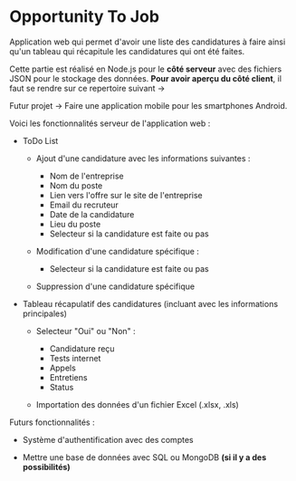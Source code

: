 # Opportunity To Job

Application web qui permet d'avoir une liste des candidatures à faire ainsi qu'un tableau qui récapitule les candidatures qui ont été faites.

Cette partie est réalisé en Node.js pour le <b>côté serveur</b> avec des fichiers JSON pour le stockage des données. <b>Pour avoir aperçu du côté client</b>, il faut se rendre sur ce repertoire suivant ->

Futur projet -> Faire une application mobile pour les smartphones Android.

Voici les fonctionnalités serveur de l'application web :

- ToDo List
    - Ajout d'une candidature avec les informations suivantes :
        - Nom de l'entreprise
        - Nom du poste
        - Lien vers l'offre sur le site de l'entreprise
        - Email du recruteur
        - Date de la candidature
        - Lieu du poste
        - Selecteur si la candidature est faite ou pas
        
    - Modification d'une candidature spécifique :
        - Selecteur si la candidature est faite ou pas

    - Suppression d'une candidature spécifique

- Tableau récapulatif des candidatures (incluant avec les informations principales)
    - Selecteur "Oui" ou "Non" :
        - Candidature reçu
        - Tests internet
        - Appels
        - Entretiens
        - Status

    - Importation des données d'un fichier Excel (.xlsx, .xls)

Futurs fonctionnalités :

- Système d'authentification avec des comptes

- Mettre une base de données avec SQL ou MongoDB <b>(si il y a des possibilités)</b>